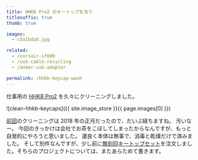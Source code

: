 ```yaml
---
title: HHKB Pro2 のキートップを洗う
titlesuffix: true
thumb: true

images:
  - c5a1bda8.jpg

related:
  - /corsair-sf600
  - /usb-cable-recycling
  - /anker-usb-adapter

permalink: /hhkb-keycap-wash
---
```


仕事用の [HHKB Pro2](https://www.pfu.fujitsu.com/hhkeyboard/hhkbpro2/) を久々にクリーニングしました。

![clean-hhkb-keycaps]({{ site.image_store }}{{ page.images[0] }})

[前回](https://twitter.com/tmaesaka/status/948092021360664576)のクリーニングは 2018 年の正月だったので、だいぶ経ちますね。
汚いなー。
今回のきっかけは会社でお茶をこぼしてしまったからなんですが、もっと自発的にやろうと思いました。
運良く本体は無事で、消毒と乾燥だけで済みました。
そして別件なんですが、少し前に[無刻印キートップセット](https://www.amazon.co.jp/dp/B00FQ5FZNQ/?tag=amzntm-22)を注文しました。そちらのプロジェクトについては、またあらためて書きます。
